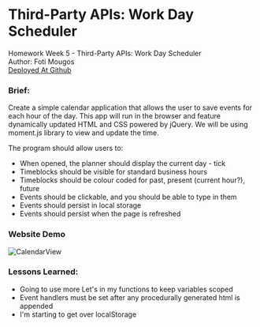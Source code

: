 # Third-Party APIs: Work Day Scheduler
Homework Week 5 - Third-Party APIs: Work Day Scheduler<br>
Author: Foti Mougos<br>
[Deployed At Github](https://foteye.github.io/Wk5-API-DayPlanner-FotiMougos/ "Deployed at Github")

### Brief:
Create a simple calendar application that allows the user to save events for each hour of the day. This app will run in the browser and feature dynamically updated HTML and CSS powered by jQuery. We will be using moment.js library to view and update the time.

The program should allow users to:
* When opened, the planner should display the current day - tick
* Timeblocks should be visible for standard business hours
* Timeblocks should be colour coded for past, present (current hour?), future
* Events should be clickable, and you should be able to type in them
* Events should persist in local storage
* Events should persist when the page is refreshed

### Website Demo
![CalendarView](assets/images/ "Calendar View")

### Lessons Learned:

  * Going to use more Let's in my functions to keep variables scoped
  * Event handlers must be set after any procedurally generated html is appended
  * I'm starting to get over localStorage
